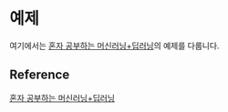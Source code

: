 # 예제

여기에서는 [혼자 공부하는 머신러닝+딥러닝](https://github.com/rickiepark/hg-mldl)의 예제를 다룹니다. 

## Reference

[혼자 공부하는 머신러닝+딥러닝](https://github.com/rickiepark/hg-mldl)

